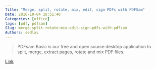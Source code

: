 ```yaml
---
Title: "Merge, split, rotate, mix, edit, sign PDFs with PDFSam"
Date: 2016-10-04 18:51:40
Categories: [office]
tags: [pdf, pdfsam]
Slug: merge-split-rotate-mix-edit-sign-pdfs-with-pdfsam
Authors: sedlav
---
```


> PDFsam Basic is our free and open source desktop application to split, merge, extract pages, rotate and mix PDF files.

[Link](http://www.pdfsam.org/)
